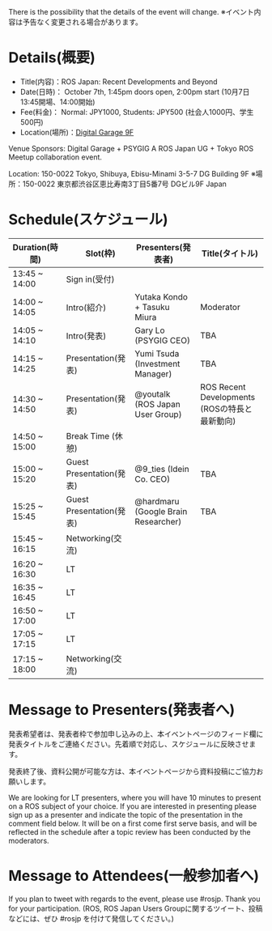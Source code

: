 There is the possibility that the details of the event will change.
※イベント内容は予告なく変更される場合があります。


# Details(概要)
- Title(内容)：ROS Japan: Recent Developments and Beyond
- Date(日時)： October 7th, 1:45pm doors open, 2:00pm start (10月7日 13:45開場、14:00開始)
- Fee(料金)： Normal: JPY1000, Students: JPY500 (社会人1000円、学生500円)
- Location(場所)：[Digital Garage
  9F](https://www.google.co.jp/maps/place/3+Chome-5-7+Ebisuminami,+Shibuya-ku,+T%C5%8Dky%C5%8D-to+150-0022/@35.6462807,139.7016152,17z/data=!4m13!1m7!3m6!1s0x60188b465fc04f0b:0x346d0cf0125cbe89!2s3+Chome-5-7+Ebisuminami,+Shibuya-ku,+T%C5%8Dky%C5%8D-to+150-0022!3b1!8m2!3d35.6462764!4d139.7038039!3m4!1s0x60188b465fc04f0b:0x346d0cf0125cbe89!8m2!3d35.6462764!4d139.7038039?hl=jp)

Venue Sponsors: Digital Garage + PSYGIG
A ROS Japan UG + Tokyo ROS Meetup collaboration event.

Location: 150-0022 Tokyo, Shibuya, Ebisu-Minami 3-5-7 DG Building 9F
※場所：150-0022 東京都渋谷区恵比寿南3丁目5番7号 DGビル9F Japan


# Schedule(スケジュール)

Duration(時間) |　Slot(枠)  | Presenters(発表者) | Title(タイトル)
------|---------------|---------|----
13:45 ~ 14:00 | Sign in(受付) |  |
14:00 ~ 14:05 | Intro(紹介) | Yutaka Kondo + Tasuku Miura | Moderator |
14:05 ~ 14:10 | Intro(発表) | Gary Lo (PSYGIG CEO) | TBA | 
14:15 ~ 14:25 | Presentation(発表) | Yumi Tsuda (Investment Manager) | TBA |
14:30 ~ 14:50 | Presentation(発表) | @youtalk (ROS Japan User Group) | ROS Recent Developments (ROSの特長と最新動向) |
14:50 ~ 15:00 | Break Time (休憩) | |
15:00 ~ 15:20 | Guest Presentation(発表) | @9_ties (Idein Co. CEO) | TBA |
15:25 ~ 15:45 | Guest Presentation(発表) | @hardmaru (Google Brain Researcher) | TBA |
15:45 ~ 16:15 | Networking(交流) | | |
16:20 ~ 16:30 | LT 　| | |
16:35 ~ 16:45 | LT 　| | |
16:50 ~ 17:00 | LT 　| | |
17:05 ~ 17:15 | LT 　| | |
17:15 ~ 18:00 | Networking(交流) | | |

# Message to Presenters(発表者へ)

発表希望者は、発表者枠で参加申し込みの上、本イベントページのフィード欄に発表タイトルをご連絡ください。先着順で対応し、スケジュールに反映させます。

発表終了後、資料公開が可能な方は、本イベントページから資料投稿にご協力お願いします。

We are looking for LT presenters, where you will have 10 minutes to present on a ROS subject of your choice. If you are interested in presenting please sign up as a presenter and indicate the topic of the presentation in the comment field below. It will be on a first come first serve basis, and will be reflected in the schedule after a topic review has been conducted by the moderators.

# Message to Attendees(一般参加者へ)
If you plan to tweet with regards to the event, please use #rosjp. Thank you for your participation.
(ROS, ROS Japan Users Groupに関するツイート、投稿などには、ぜひ #rosjp を付けて発信してください。)


